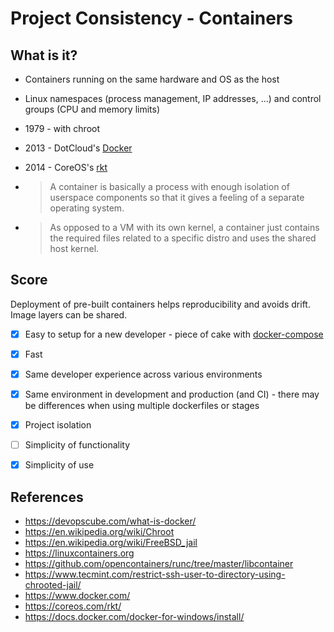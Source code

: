 # Project Consistency - Containers

## What is it?

* Containers running on the same hardware and OS as the host
* Linux namespaces (process management, IP addresses, ...) and control groups (CPU and memory limits)
* 1979 - with chroot
* 2013 - DotCloud's [Docker](https://www.docker.com/)
* 2014 - CoreOS's [rkt](https://coreos.com/rkt/)

* > A container is basically a process with enough isolation of userspace components so that it gives a feeling of a separate operating system.

* > As opposed to a VM with its own kernel, a container just contains the required files related to a specific distro and uses the shared host kernel.

## Score

Deployment of pre-built containers helps reproducibility and avoids drift. Image layers can be shared.

* [x] Easy to setup for a new developer - piece of cake with [docker-compose](https://docs.docker.com/compose/)
* [x] Fast
* [x] Same developer experience across various environments
* [x] Same environment in development and production (and CI) - there may be differences when using multiple dockerfiles or stages
* [x] Project isolation
* [ ] Simplicity of functionality
* [x] Simplicity of use



## References

* https://devopscube.com/what-is-docker/
* https://en.wikipedia.org/wiki/Chroot
* https://en.wikipedia.org/wiki/FreeBSD_jail
* https://linuxcontainers.org
* https://github.com/opencontainers/runc/tree/master/libcontainer
* https://www.tecmint.com/restrict-ssh-user-to-directory-using-chrooted-jail/
* https://www.docker.com/
* https://coreos.com/rkt/
* https://docs.docker.com/docker-for-windows/install/
